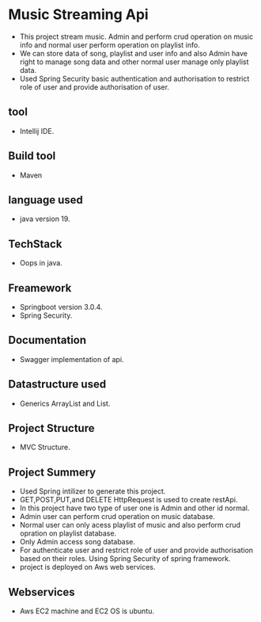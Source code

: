 # Music Streaming Api
- This project stream music. Admin and perform crud operation on music info and normal user perform operation on playlist info.
- We can store data of song, playlist and user info and also Admin have right to manage song data and other normal user manage only
  playlist data.
- Used Spring Security basic authentication and authorisation to restrict role of user and provide authorisation of user.
 ## tool
 - Intellij IDE.
 ## Build tool
 - Maven
## language used
- java version 19.
## TechStack
- Oops in java.
## Freamework
- Springboot version 3.0.4.
- Spring Security.
## Documentation
- Swagger implementation of api.
## Datastructure used 
- Generics ArrayList and List.
## Project Structure
- MVC Structure.
## Project Summery
- Used Spring intilizer to generate this project.
- GET,POST,PUT,and DELETE HttpRequest is used to create restApi.
- In this project have two type of user one is Admin and other id normal.
- Admin user can perform crud operation on music database.
- Normal user can only acess playlist of music and also perform crud opration on playlist database.
- Only Admin access song database.
- For authenticate user and restrict role of user and provide authorisation based on their roles. Using Spring Security
  of spring framework.
- project is deployed on Aws web services.
## Webservices
- Aws EC2 machine and EC2 OS is ubuntu.
